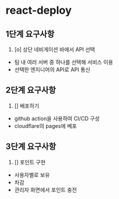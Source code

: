 # react-deploy

## 1단계 요구사항

1. [o] 상단 네비게이션 바에서 API 선택

- 팀 내 여러 서버 중 하나를 선택해 서비스 이용
- 선택한 엔지니어의 API로 API 통신

## 2단계 요구사항

1. [] 배포하기

- github action을 사용하여 CI/CD 구성
- cloudflare의 pages에 베포

## 3단계 요구사항

1. [] 포인트 구현

- 사용자별로 보유
- 차감
- 관리자 화면에서 포인트 충전
